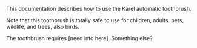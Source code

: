 This documentation describes how to use the Karel automatic toothbrush.

Note that this toothbrush is totally safe to use for children, adults, pets, wildlife, and trees, also birds.

The toothbrush requires [need info here]. Something else?